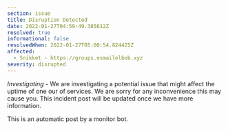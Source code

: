 ```yaml
---
section: issue
title: Disruption Detected
date: 2022-01-27T04:59:49.385612Z
resolved: true
informational: false
resolvedWhen: 2022-01-27T05:00:54.824425Z
affected:
  - Snikket - https://groups.esmailelbob.xyz
severity: disrupted
---
```

*Investigating* - We are investigating a potential issue that might affect the uptime of one our of services. We are sorry for any inconvenience this may cause you. This incident post will be updated once we have more information.

This is an automatic post by a monitor bot.
        